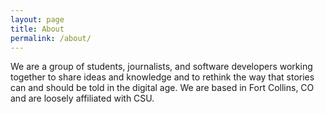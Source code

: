 ```yaml
---
layout: page
title: About
permalink: /about/
---
```


We are a group of students, journalists, and software developers working together to share ideas and knowledge and to rethink the way that stories can and should be told in the digital age. We are based in Fort Collins, CO and are loosely affiliated with CSU.